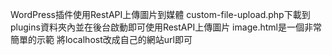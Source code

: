 WordPress插件使用RestAPI上傳圖片到媒體
custom-file-upload.php下載到plugins資料夾內並在後台啟動即可使用RestAPI上傳圖片
image.html是一個非常簡單的示範
將localhost改成自己的網站url即可
